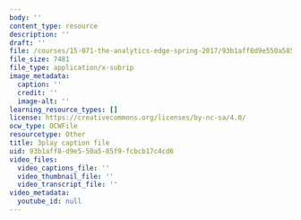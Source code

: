 ```yaml
---
body: ''
content_type: resource
description: ''
draft: ''
file: /courses/15-071-the-analytics-edge-spring-2017/93b1aff8d9e550a585f9fcbcb17c4cd6_4YP38f2u36E.vtt
file_size: 7481
file_type: application/x-subrip
image_metadata:
  caption: ''
  credit: ''
  image-alt: ''
learning_resource_types: []
license: https://creativecommons.org/licenses/by-nc-sa/4.0/
ocw_type: OCWFile
resourcetype: Other
title: 3play caption file
uid: 93b1aff8-d9e5-50a5-85f9-fcbcb17c4cd6
video_files:
  video_captions_file: ''
  video_thumbnail_file: ''
  video_transcript_file: ''
video_metadata:
  youtube_id: null
---
```

